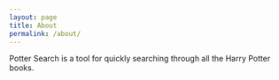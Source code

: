 ```yaml
---
layout: page
title: About
permalink: /about/
---
```


Potter Search is a tool for quickly searching through all the Harry Potter books.
